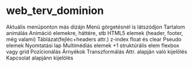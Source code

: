 # web_terv_dominion

Aktuális menüponton más dizájn
Menü görgetésnél is látszódjon
Tartalom animálás
Animáció elemekre, háttére, stb
HTML5 elemek (header, footer, még valami)
Táblázat(fejléc+headers attr.)
z-index
float és clear
Pseudo elemek
Nyomtatási lap
Multimédiás elemek
+1 struktúrális elem
flexbox vagy grid
Pozícionálás
Árnyékok
Transzformálás
Attr. alapján való kijelölés
Kapcsolat alapjánn kijelölés
